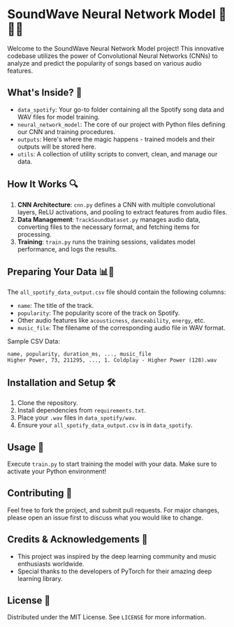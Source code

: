 # SoundWave Neural Network Model 🌊🎶🧠

Welcome to the SoundWave Neural Network Model project! This innovative codebase utilizes the power of Convolutional Neural Networks (CNNs) to analyze and predict the popularity of songs based on various audio features.

## What's Inside? 🧐

- `data_spotify`: Your go-to folder containing all the Spotify song data and WAV files for model training.
- `neural_network_model`: The core of our project with Python files defining our CNN and training procedures.
- `outputs`: Here's where the magic happens - trained models and their outputs will be stored here.
- `utils`: A collection of utility scripts to convert, clean, and manage our data.

## How It Works 🔍

1. **CNN Architecture**: `cnn.py` defines a CNN with multiple convolutional layers, ReLU activations, and pooling to extract features from audio files.
2. **Data Management**: `TrackSoundDataset.py` manages audio data, converting files to the necessary format, and fetching items for processing.
3. **Training**: `train.py` runs the training sessions, validates model performance, and logs the results.

## Preparing Your Data 📊🎵

The `all_spotify_data_output.csv` file should contain the following columns:
- `name`: The title of the track.
- `popularity`: The popularity score of the track on Spotify.
- Other audio features like `acousticness`, `danceability`, `energy`, etc.
- `music_file`: The filename of the corresponding audio file in WAV format.

Sample CSV Data:

```
name, popularity, duration_ms, ..., music_file
Higher Power, 73, 211295, ..., 1. Coldplay - Higher Power (128).wav
```

## Installation and Setup 🛠️

1. Clone the repository.
2. Install dependencies from `requirements.txt`.
3. Place your `.wav` files in `data_spotify/wav`.
4. Ensure your `all_spotify_data_output.csv` is in `data_spotify`.

## Usage 🚀

Execute `train.py` to start training the model with your data. Make sure to activate your Python environment!

## Contributing 🤝

Feel free to fork the project, and submit pull requests. For major changes, please open an issue first to discuss what you would like to change.

## Credits & Acknowledgements 👏

- This project was inspired by the deep learning community and music enthusiasts worldwide.
- Special thanks to the developers of PyTorch for their amazing deep learning library.

## License 📜

Distributed under the MIT License. See `LICENSE` for more information.
